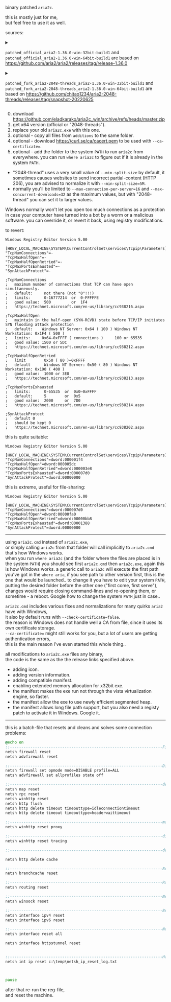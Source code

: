 binary patched `aria2c`.  

this is mostly just for me,  
but feel free to use it as well.  

sources:  

<details><summary>

`patched_official_aria2-1.36.0-win-32bit-build1` and `patched_official_aria2-1.36.0-win-64bit-build1` are based on https://github.com/aria2/aria2/releases/tag/release-1.36.0  

</summary>

```txt
Enabled Features: Async DNS, BitTorrent, Firefox3 Cookie, GZip, HTTPS, Message Digest, Metalink, XML-RPC, SFTP
Hash Algorithms: sha-1, sha-224, sha-256, sha-384, sha-512, md5, adler32
Libraries: zlib/1.2.11 expat/2.4.1 sqlite3/3.36.0 GMP/6.2.1 c-ares/1.17.2 libssh2/1.9.0
Compiler: mingw-w64 8.0.0 (alpha) / gcc 10-win32 20210110
  built by  x86_64-pc-linux-gnu

32bit
  targeting i686-w64-mingw32
  on        Aug 21 2021 17:33:51
System: Windows Vista (10.0)

64bit
  targeting x86_64-w64-mingw32
  on        Aug 21 2021 17:37:16
System: Windows Vista (x86_64) (10.0)
```

</details>

<details><summary>

`patched_fork_aria2-2048-threads_aria2-1.36.0-win-32bit-build1` and `patched_fork_aria2-2048-threads_aria2-1.36.0-win-64bit-build1` are based on https://github.com/chitao1234/aria2-2048-threads/releases/tag/snapshot-20220625

</summary>

```txt
Enabled Features: Async DNS, BitTorrent, Firefox3 Cookie, GZip, HTTPS, Message Digest, Metalink, XML-RPC, SFTP
Hash Algorithms: sha-1, sha-224, sha-256, sha-384, sha-512, md5, adler32
Libraries: zlib/1.2.12 expat/2.4.8 sqlite3/3.38.5 GMP/6.2.1 c-ares/1.18.1 libssh2/1.10.0
Compiler: mingw-w64 8.0.0 (alpha) / gcc 10-win32 20220113

32bit
  built by  x86_64-pc-linux-gnu
  targeting i686-w64-mingw32
  on        Jun 24 2022 09:36:07
System: Windows Vista (10.0)

64bit
  built by  x86_64-pc-linux-gnu
  targeting x86_64-w64-mingw32
  on        Jun 24 2022 10:10:28
System: Windows Vista (x86_64) (10.0)
```

</details>


0. download https://github.com/eladkarako/aria2c_win/archive/refs/heads/master.zip
1. get x64 version (official or "2048-threads").
2. replace your old `aria2c.exe` with this one.
3. optional - copy all files from `additions` to the same folder.
4. optional - download https://curl.se/ca/cacert.pem to be used with `--ca-certificate=`.
5. optional - add the folder to the system `PATH` to run `aria2c` from everywhere. you can run `where aria2c` to figure out if it is already in the system `PATH`.

- "2048-thread" uses a very small value of `--min-split-size` by default, it sometimes causes websites to send incorrect partial-content (HTTP 206), you are advised to normalize it with `--min-split-size=5M`.
- normally you'll be limited to `--max-connection-per-server=16` and `--max-concurrent-downloads=32` as the maximum values, but with "2048-thread" you can set it to larger values.  

Windows normally won't let you open too much connections as a protection in case your computer have turned into a bot by a worm or a malicious software. you can override it, or revert it back, using registry modifications.

to revert:  

```reg
Windows Registry Editor Version 5.00

[HKEY_LOCAL_MACHINE\SYSTEM\CurrentControlSet\services\Tcpip\Parameters]
"TcpNumConnections"=-
"TcpMaxHalfOpen"=-
"TcpMaxHalfOpenRetried"=-
"TcpMaxPortsExhausted"=-
"SynAttackProtect"=-

;TcpNumConnections
;   maximum number of connections that TCP can have open simultaneously.
;   default:     not there (not "0"!!!)
;   limits:      0-16777214  or  0-FFFFFE
;   good value:  500         or  1F4
;   https://technet.microsoft.com/en-us/library/cc938216.aspx

;TcpMaxHalfOpen
;   maintain in the half-open (SYN-RCVD) state before TCP/IP initiates SYN flooding attack protection 
;   default:    Windows NT Server: 0x64 ( 100 ) Windows NT Workstation: 0x1F4 ( 500 )
;   limits:     0x64–0xFFFF ( connections )     100 or 65535
;   good value: 1500 or 5DC
;   https://technet.microsoft.com/en-us/library/cc938212.aspx

;TcpMaxHalfOpenRetried
;   limit        0x50 ( 80 )–0xFFFF
;   default      Windows NT Server: 0x50 ( 80 ) Windows NT Workstation: 0x190 ( 400 )
;   good value:  1000 or 3E8
;   https://technet.microsoft.com/en-us/library/cc938213.aspx

;TcpMaxPortsExhausted
;   limits:      0-65535  or  0x0–0xFFFF
;   default:     5        or  0x5
;   good value:  2000     or  7D0
;   https://technet.microsoft.com/en-us/library/cc938214.aspx

;SynAttackProtect
;   default 0
;   should be kept 0
;   https://technet.microsoft.com/en-us/library/cc938202.aspx
```

this is quite suitable:  

```reg
Windows Registry Editor Version 5.00

[HKEY_LOCAL_MACHINE\SYSTEM\CurrentControlSet\services\Tcpip\Parameters]
"TcpNumConnections"=dword:000001f4
"TcpMaxHalfOpen"=dword:000005dc
"TcpMaxHalfOpenRetried"=dword:000003e8
"TcpMaxPortsExhausted"=dword:000007d0
"SynAttackProtect"=dword:00000000
```

this is extreme, useful for file-sharing:  

```reg
Windows Registry Editor Version 5.00

[HKEY_LOCAL_MACHINE\SYSTEM\CurrentControlSet\services\Tcpip\Parameters]
"TcpNumConnections"=dword:000007d0
"TcpMaxHalfOpen"=dword:00000fa0
"TcpMaxHalfOpenRetried"=dword:00000bb8
"TcpMaxPortsExhausted"=dword:00001388
"SynAttackProtect"=dword:00000000
```

<hr/>

using `aria2c.cmd` instead of `aria2c.exe`,  
or simply calling `aria2c` from that folder will call implicitly to `aria2c.cmd` that's how Windows works.  
when you run `where aria2c` (and the folder where the files are placed is in the system `PATH`) you should see first `aria2c.cmd` then `aria2c.exe`, again this is how Windows works. a generic call to `aria2c` will execute the first path you've got in the `where aria`, if you see path to other version first, this is the one that would be launched.. to change it you have to edit your system `PATH`, putting the desired folder before the other one ("first come, first serve"), changes would require closing command-lines and re-opening them, or sometime - a reboot. Google how to change the system `PATH` just in case..

`aria2c.cmd` includes various fixes and normalizations for many quirks `aria2` have with Windows,  
it also by default runs with `--check-certificate=false`.  
the reason is Windows does not handle well a CA from file, since it uses its own certificate storage.  
`--ca-certificate=` might still works for you, but a lot of users are getting authentication errors,  
this is the main reason I've even started this whole thing..

all modifications to `aria2c.exe` files any binary,  
the code is the same as the the release links specified above.  
- adding icon.
- adding version information.
- adding compatible manifest.
- enabling extended memory allocation for x32bit exe.
- the manifest makes the exe run not through the vista virtualization engine, so faster.
- the manifest allow the exe to use newly efficient segmented heap.
- the manifest allows long file path support, but you also need a registy patch to activate it in Windows. Google it.

<hr/>

this is a batch-file that resets and cleans and solves some connection problems:  

```cmd
@echo on
::-------------------------------------------------------------------Firewall Reset (firewall works on XP,7,8+, advfirewall work on 7,8+)
netsh firewall reset
netsh advfirewall reset

::-------------------------------------------------------------------Disable Firewall (firewall works on XP,7,8+, advfirewall work on 7,8+)
netsh firewall set opmode mode=DISABLE profile=ALL
netsh advfirewall set allprofiles state off

::-------------------------------------------------------------------delete http cache
netsh nap reset
netsh rpc reset
netsh winhttp reset
netsh http flush
netsh http delete timeout timeouttype=idleconnectiontimeout
netsh http delete timeout timeouttype=headerwaittimeout

::-------------------------------------------------------------------make connection direct
netsh winhttp reset proxy

::-------------------------------------------------------------------disable tracing (default = disabled, ansi, 65535)
netsh winhttp reset tracing

::-------------------------------------------------------------------delete http cache

netsh http delete cache

::-------------------------------------------------------------------BranchCache Optimize WAN traffic (Windows Server 2008 R2 and Windows® 7)
netsh branchcache reset

::-------------------------------------------------------------------Routing Lists Clear
netsh routing reset

::-------------------------------------------------------------------Network-Adapter’s Software Default (Winsock Reset and Rebuild)
netsh winsock reset

::-------------------------------------------------------------------BranchCache is a new feature of Windows Server 2008 R2 and Windows® 7. BranchCache 
netsh interface ipv4 reset
netsh interface ipv6 reset

::-------------------------------------------------------------------Network-Interfaces Reset
netsh interface reset all

netsh interface httpstunnel reset


::-------------------------------------------------------------------Hardcore TCP/IP Reset and Rebuild
netsh int ip reset c:\temp\netsh_ip_reset_log.txt



pause
```

after that re-run the reg-file,  
and reset the machine.
